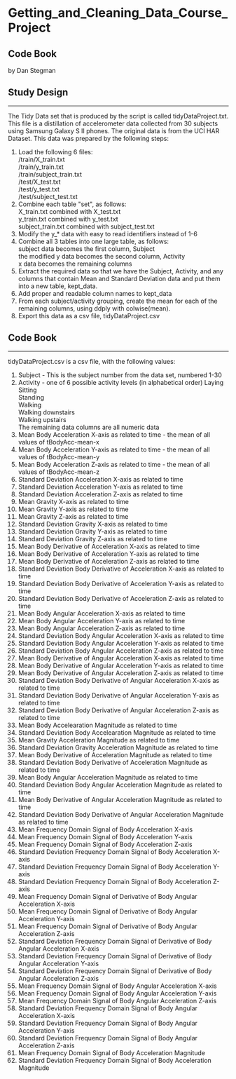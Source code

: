 # Getting_and_Cleaning_Data_Course_Project
## Code Book
by Dan Stegman

## Study Design
---
The Tidy Data set that is produced by the script is called tidyDataProject.txt.
This file is a distillation of accelerometer data collected from 30 subjects using Samsung Galaxy S II phones.  The original data is from the UCI HAR Dataset.
This data was prepared by the following steps:
1. Load the following 6 files:  
	/train/X_train.txt  
	/train/y_train.txt  
	/train/subject_train.txt  
	/test/X_test.txt  
	/test/y_test.txt  
	/test/subject_test.txt  
2. Combine each table "set", as follows:  
	X_train.txt combined with X_test.txt  
	y_train.txt combined with y_test.txt  
	subject_train.txt combined with subject_test.txt	  
3. Modify the y_* data with easy to read identifiers instead of 1-6  
4. Combine all 3 tables into one large table, as follows:  
	subject data becomes the first column, Subject  
	the modified y data becomes the second column, Activity  
	x data becomes the remaining columns  
5. Extract the required data so that we have the Subject, Activity, and any columns that contain Mean and Standard Deviation data and put them into a new table, kept_data.  
6. Add proper and readable column names to kept_data  
7. From each subject/activity grouping, create the mean for each of the remaining columns, using ddply with colwise(mean).  
8. Export this data as a csv file, tidyDataProject.csv  

## Code Book
---
tidyDataProject.csv is a csv file, with the following values:  
1. Subject - This is the subject number from the data set, numbered 1-30  
2. Activity - one of 6 possible activity levels (in alphabetical order)	Laying  
	Sitting  
	Standing  
	Walking  
	Walking downstairs  
	Walking upstairs  
The remaining data columns are all numeric data  
3. Mean Body Acceleration X-axis as related to time - the mean of all values of tBodyAcc-mean-x  
4. Mean Body Acceleration Y-axis as related to time - the mean of all values of tBodyAcc-mean-y  
5. Mean Body Acceleration Z-axis as related to time - the mean of all values of tBodyAcc-mean-z  
6. Standard Deviation Acceleration X-axis as related to time  
7. Standard Deviation Acceleration Y-axis as related to time  
8. Standard Deviation Acceleration Z-axis as related to time  
9. Mean Gravity X-axis as related to time  
10. Mean Gravity Y-axis as related to time  
11. Mean Gravity Z-axis as related to time  
12. Standard Deviation Gravity X-axis as related to time  
13. Standard Deviation Gravity Y-axis as related to time  
14. Standard Deviation Gravity Z-axis as related to time  
15. Mean Body Derivative of Acceleration X-axis as related to time  
16. Mean Body Derivative of Acceleration Y-axis as related to time  
17. Mean Body Derivative of Acceleration Z-axis as related to time  
18. Standard Deviation Body Derivative of Acceleration X-axis as related to time  
19. Standard Deviation Body Derivative of Acceleration Y-axis as related to time  
20. Standard Deviation Body Derivative of Acceleration Z-axis as related to time  
21. Mean Body Angular Acceleration X-axis as related to time  
22. Mean Body Angular Acceleration Y-axis as related to time  
23. Mean Body Angular Acceleration Z-axis as related to time  
24. Standard Deviation Body Angular Acceleration X-axis as related to time  
25. Standard Deviation Body Angular Acceleration Y-axis as related to time  
26. Standard Deviation Body Angular Acceleration Z-axis as related to time  
27. Mean Body Derivative of Angular Acceleration X-axis as related to time  
28. Mean Body Derivative of Angular Acceleration Y-axis as related to time  
29. Mean Body Derivative of Angular Acceleration Z-axis as related to time  
30. Standard Deviation Body Derivative of Angular Acceleration X-axis as related to time  
31. Standard Deviation Body Derivative of Angular Acceleration Y-axis as related to time  
32. Standard Deviation Body Derivative of Angular Acceleration Z-axis as related to time  
33. Mean Body Accelearation Magnitude as related to time  
34. Standard Deviation Body Accelearation Magnitude as related to time  
35. Mean Gravity Acceleration Magnitude as related to time  
36. Standard Deviation Gravity Acceleration Magnitude as related to time  
37. Mean Body Derivative of Acceleration Magnitude as related to time  
38. Standard Deviation Body Derivative of Acceleration Magnitude as related to time  
39. Mean Body Angular Acceleration Magnitude as related to time  
40. Standard Deviation Body Angular Acceleration Magnitude as related to time  
41. Mean Body Derivative of Angular Acceleration Magnitude as related to time  
42. Standard Deviation Body Derivative of Angular Acceleration Magnitude as related to time  
43. Mean Frequency Domain Signal of Body Acceleration X-axis  
44. Mean Frequency Domain Signal of Body Acceleration Y-axis  
45. Mean Frequency Domain Signal of Body Acceleration Z-axis  
46. Standard Deviation Frequency Domain Signal of Body Acceleration X-axis  
47. Standard Deviation Frequency Domain Signal of Body Acceleration Y-axis  
48. Standard Deviation Frequency Domain Signal of Body Acceleration Z-axis  
49. Mean Frequency Domain Signal of Derivative of Body Angular Acceleration X-axis  
50. Mean Frequency Domain Signal of Derivative of Body Angular Acceleration Y-axis  
51. Mean Frequency Domain Signal of Derivative of Body Angular Acceleration Z-axis  
52. Standard Deviation Frequency Domain Signal of Derivative of Body Angular Acceleration X-axis  
53. Standard Deviation Frequency Domain Signal of Derivative of Body Angular Acceleration Y-axis  
54. Standard Deviation Frequency Domain Signal of Derivative of Body Angular Acceleration Z-axis  
55. Mean Frequency Domain Signal of Body Angular Acceleration X-axis  
56. Mean Frequency Domain Signal of Body Angular Acceleration Y-axis  
57. Mean Frequency Domain Signal of Body Angular Acceleration Z-axis  
58. Standard Deviation Frequency Domain Signal of Body Angular Acceleration X-axis  
59. Standard Deviation Frequency Domain Signal of Body Angular Acceleration Y-axis  
60. Standard Deviation Frequency Domain Signal of Body Angular Acceleration Z-axis  
61. Mean Frequency Domain Signal of Body Acceleration Magnitude  
62. Standard Deviation Frequency Domain Signal of Body Acceleration Magnitude  